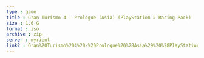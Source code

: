 ```yaml
---
type : game
title : Gran Turismo 4 - Prologue (Asia) (PlayStation 2 Racing Pack)
size : 1.6 G
format : iso
archive : zip
server : myrient
link2 : Gran%20Turismo%204%20-%20Prologue%20%28Asia%29%20%28PlayStation%202%20Racing%20Pack%29
---
```

